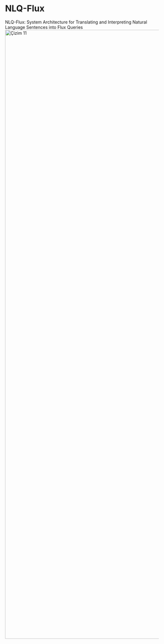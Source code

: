 # NLQ-Flux
NLQ-Flux: System Architecture for Translating and Interpreting Natural Language Sentences into Flux Queries
<img width="4495" height="1994" alt="Çizim 11" src="https://github.com/user-attachments/assets/75966f61-b8bd-4603-9018-33f74159caae" />
